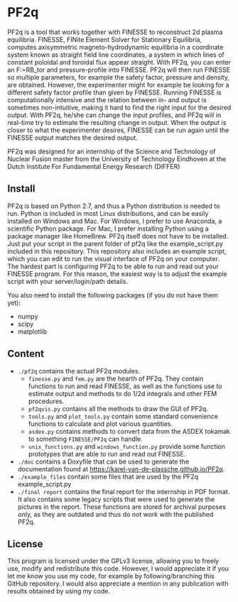 # PF2q

PF2q is a tool that works together with FINESSE to reconstruct 2d plasma equilibria. FINESSE, FINite Element Solver for Stationary Equilibria, computes axisymmetric magneto-hydrodynamic equilibria in a coordinate system known as straight field line coordinates, a system in which lines of constant poloidal and toroidal flux appear straight. With PF2q, you can enter an F:=RB_tor and pressure-profile into FINESSE. PF2q will then run FINESSE so multiple parameters, for example the safety factor, pressure and density, are obtained. However, the experimenter might for example be looking for a different safety factor profile than given by FINESSE. Running FINESSE is computationally intensive and the relation between in- and output is sometimes non-intuitive, making it hard to find the right input for the desired output. With PF2q, he/she can change the input profiles, and PF2q will in real-time try to estimate the resulting change in output. When the output is closer to what the experimenter desires, FINESSE can be run again until the FINESSE output matches the desired output.

PF2q was designed for an internship of the Science and Technology of Nuclear Fusion master from the University of Technology Eindhoven at the Dutch Institute For Fundamental Energy Research (DIFFER)

## Install
PF2q is based on Python 2.7, and thus a Python distribution is needed to run. Python is included in most Linux distributions, and can be easily installed on Windows and Mac. For Windows, I prefer to use Anaconda, a scientific Python package. For Mac, I prefer installing Python using a package manager like HomeBrew. PF2q itself does not have to be installed. Just put your script in the parent folder of pf2q like the example_script.py included in this repository.
This repository also includes an example script, which you can edit to run the visual interface of PF2q on your computer. The hardest part is configuring PF2q to be able to run and read out your FINESSE program. For this reason, the easiest way is to adjust the example script with your server/login/path details.

You also need to install the following packages (if you do not have them yet):
- numpy
- scipy
- matplotlib

## Content
- `./pf2q` contains the actual PF2q modules.
  - `finesse.py` and `fem.py` are the hearth of PF2q. They contain functions to run and read FINESSE, as well as the functions use to estimate output and methods to do 1/2d integrals and other FEM procedures.
  - `pf2qvis.py` contains all the methods to draw the GUI of PF2q.
  - `tools.py` and `plot_tools.py` contain some standard convenience functions to calculate and plot various quantities.
  - `asdex.py` contains methods to convert data from the ASDEX tokamak to something `FINESSE/PF2q` can handle. 
  - `unix_functions.py` and `windows_function.py` provide some function prototypes that are able to run and read out FINESSE.
- `./doc` contains a Doxyfile that can be used to generate the documentation found at https://karel-van-de-plassche.github.io/PF2q.
- `./example_files` contain some files that are used by the PF2q example_script.py
- `./final report` contains the final report for the internship in PDF format. It also contains some legacy scripts that were used to generate the pictures in the report. These functions are stored for archival purposes only, as they are outdated and thus do not work with the published PF2q.

## License
This program is licensed under the GPLv3 license, allowing you to freely use, modify and redistribute this code. However, I would appreciate it if you let me know you use my code, for example by following/branching this GitHub repository. I would also appreciate a mention in any publication with results obtained by using my code.